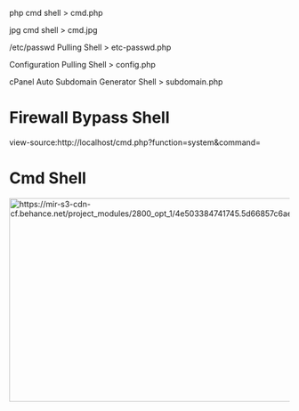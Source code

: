 php cmd shell > cmd.php 

jpg cmd shell > cmd.jpg

/etc/passwd Pulling Shell > etc-passwd.php

Configuration Pulling Shell > config.php

cPanel Auto Subdomain Generator Shell > subdomain.php

# Firewall Bypass Shell

view-source:http://localhost/cmd.php?function=system&command=

# Cmd Shell

<img src="https://mir-s3-cdn-cf.behance.net/project_modules/2800_opt_1/4e503384741745.5d66857c6aef5.png" alt="https://mir-s3-cdn-cf.behance.net/project_modules/2800_opt_1/4e503384741745.5d66857c6aef5.png" class="shrinkToFit transparent" width="569" height="366">
